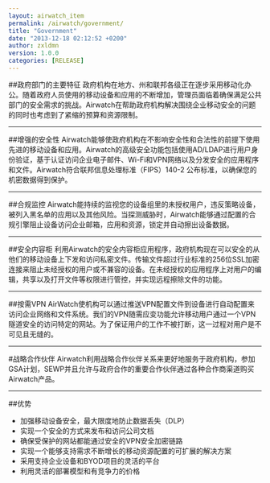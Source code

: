 ```yaml
---
layout: airwatch_item
permalink: /airwatch/government/
title: "Government"
date: "2013-12-18 02:12:52 +0200"
author: zxldmn
version: 1.0.0
categories: [RELEASE]
---
```


##政府部门的主要特征
政府机构在地方、州和联邦各级正在逐步采用移动化办公。随着政府人员使用的移动设备和应用的不断增加，管理员面临着确保满足公共部门的安全需求的挑战。Airwatch在帮助政府机构解决围绕企业移动安全的问题的同时也考虑到了紧缩的预算和资源限制。

-------------------------------------------
##增强的安全性
Airwatch能够使政府机构在不影响安全性和合法性的前提下使用先进的移动设备和应用。Airwatch的高级安全功能包括使用AD/LDAP进行用户身份验证，基于认证访问企业电子邮件、Wi-Fi和VPN网络以及分发安全的应用程序和文件。Airwatch符合联邦信息处理标准（FIPS）140-2 公布标准，以确保您的机密数据得到保护。

-------------------------------------------
##合规监控
Airwatch能持续的监视您的设备组里的未授权用户，违反策略设备，被列入黑名单的应用以及其他风险。当探测威胁时，Airwatch能够通过配置的合规引擎阻止设备访问企业邮箱，应用和资源，锁定并自动擦出设备数据。

-------------------------------------------
##安全内容柜
利用Airwatch的安全内容柜应用程序，政府机构现在可以安全的从他们的移动设备上下发和访问私密文件。传输文件超过行业标准的256位SSL加密连接来阻止未经授权的用户或不兼容的设备。在未经授权的应用程序上对用户的编辑，共享以及打开文件等权限进行管控，并实现远程擦除文件的功能。

-------------------------------------------
##按需VPN
AirWatch使机构可以通过推送VPN配置文件到设备进行自动配置来访问企业网络和文件系统。我们的VPN随需应变功能允许移动用户通过一个VPN隧道安全的访问特定的网站。为了保证用户的工作不被打断，这一过程对用户是不可见且无缝的。

-------------------------------------------
#战略合作伙伴
Airwatch利用战略合作伙伴关系来更好地服务于政府机构，参加GSA计划，SEWP并且允许与政府合作的重要合作伙伴通过各种合作商渠道购买Airwatch产品。

-------------------------------------------
##优势
*	加强移动设备安全，最大限度地防止数据丢失（DLP）
*	实现一个安全的方式来发布和访问公司文档
*	确保受保护的网站都能通过安全的VPN安全加密链路
*	实现一个能够支持需求不断增长的移动资源配置的可扩展的解决方案
*	采用支持企业设备和BYOD项目的灵活的平台
*	利用灵活的部署模型和有竞争力的价格
